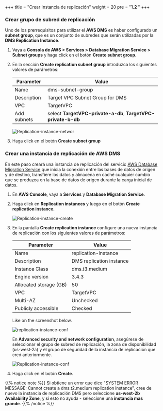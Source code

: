 +++
title = "Crear Instancia de replicación"
weight = 20
pre = "<b>1.2 </b>"
+++

### Crear grupo de subred de replicación

Uno de los prerrequisitos para utilizar el **AWS DMS** es haber configurado un **subnet group**, que es un conjunto de subredes que serán utilizadas por la **DMS Replication Instance**.

1. Vaya a **Consola de AWS > Services > Database Migration Service > Subnet groups** y haga click en el botón **Create subnet group**.
2. En la sección **Create replication subnet group** introduzca los siguientes valores de parámetros:

    | Parameter           | Value                    |
    | ------------------- | ------------------------ |
    | Name                | dms-subnet-group     |
    | Description         | Target VPC Subnet Group for DMS |
    | VPC                 | TargetVPC   |
    | Add subnets         | select **TargetVPC-private-a-db**, **TargetVPC-private-b-db** |

    ![Replication-instance-networ](/db-mig/java-subnet-group.png)

3. Haga click en el botón **Create subnet group**

### Crear una instancia de replicación de AWS DMS

En este paso creará una instancia de replicación del servicio <a href="https://aws.amazon.com/dms/" target="_blank">AWS Database Migration Service</a> que inicia la conexión entre las bases de datos de origen y de destino, transfiere los datos y almacena en caché cualquier cambio que se produzca en la base de datos de origen durante la carga inicial de datos.

1. En **AWS Console**, vaya a **Services** y **Database Migration Service**.

2. Haga click en **Replication instances** y luego en el botón **Create replication instance**.

    ![Replication-instance-create](/db-mig/Replication-instance-create.png)

3. En la pantalla **Create replication instance** configure una nueva instancia de replicación con los siguientes valores de parámetros:

    | Parameter           | Value                    |
    | ------------------- | ------------------------ |
    | Name                | replication-instance     |
    | Description         | DMS replication instance |
    | Instance Class      | dms.t3.medium            |
    | Engine version      | 3.4.3                    |
    |Allocated storage (GB)| 50                      |
    | VPC                 | TargetVPC            |
    | Multi-AZ            | Unchecked                |
    | Publicly accessible | Checked                  |

    Like on the screenshot below.

    ![replication-instance-conf](/db-mig/replication-instance-conf.png)

    En **Advanced security and network configuration**, asegúrese de seleccionar el grupo de subred de replicación, la zona de disponibilidad (us-west-2a) y el grupo de seguridad de la instancia de replicación que creó anteriormente.

    ![Replication-instance-conf](/db-mig/advanced-security.png)

4. Haga click en el botón **Create**.

{{% notice note %}}
Si obtiene un error que dice "SYSTEM ERROR MESSAGE: Cannot create a dms.t2.medium replication instance", cree de nuevo la instancia de replicación DMS pero seleccione **us-west-2b** **Availability Zone**, y si esto no ayuda - seleccione una **instancia mas grande**.
{{% /notice %}}  

